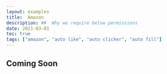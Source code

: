 ```yaml
---
layout: examples
title:  Amazon
description: ##  Why we require below permissions
date: 2021-03-01
toc: true
tags: ["amazon", "auto like", "auto clicker", "auto fill"]
---
```

## Coming Soon